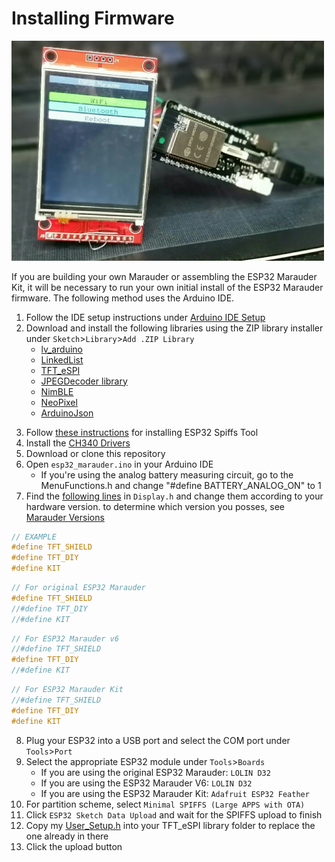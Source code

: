 # Installing Firmware

<p align="left">
  <img alt="ESP32 WROOM-32U" src="https://github.com/justcallmekoko/ESP32Marauder/blob/master/pictures/diy.png?raw=true" width="500">
</p>

If you are building your own Marauder or assembling the ESP32 Marauder Kit, it will be necessary to run your own initial install of the ESP32 Marauder firmware. The following method uses the Arduino IDE. 

1. Follow the IDE setup instructions under [Arduino IDE Setup](arduino-ide-setup)
2. Download and install the following libraries using the ZIP library installer under `Sketch`>`Library`>`Add .ZIP Library`
    - [lv_arduino](https://github.com/lvgl/lv_arduino)
    - [LinkedList](https://github.com/ivanseidel/LinkedList)
    - [TFT_eSPI](https://github.com/justcallmekoko/TFT_eSPI)
    - [JPEGDecoder library](https://github.com/Bodmer/JPEGDecoder)
    - [NimBLE](https://github.com/h2zero/NimBLE-Arduino)
    - [NeoPixel](https://github.com/adafruit/Adafruit_NeoPixel)
    - [ArduinoJson](https://github.com/bblanchon/ArduinoJson/releases/tag/v6.18.2)
<!---6. Install Bodmer's [TFT_eSPI](https://github.com/Bodmer/TFT_eSPI) library in your Arduino IDE--->
3. Follow [these instructions](https://github.com/me-no-dev/arduino-esp32fs-plugin) for installing ESP32 Spiffs Tool
4. Install the [CH340 Drivers](https://github.com/justcallmekoko/ESP32Marauder/blob/master/Drivers/CH34x_Install_Windows_v3_4.EXE)
5. Download or clone this repository
6. Open `esp32_marauder.ino` in your Arduino IDE
    - If you're using the analog battery measuring circuit, go to the MenuFunctions.h and change "#define BATTERY_ANALOG_ON" to 1
7. Find the [following lines](https://github.com/justcallmekoko/ESP32Marauder/blob/master/esp32_marauder/Display.h#L49) in `Display.h` and change them according to your hardware version. to determine which version you posses, see [Marauder Versions](marauder-versions) 
```C++
// EXAMPLE
#define TFT_SHIELD
#define TFT_DIY
#define KIT
```
```C++
// For original ESP32 Marauder
#define TFT_SHIELD
//#define TFT_DIY
//#define KIT
```
```C++
// For ESP32 Marauder v6
//#define TFT_SHIELD
#define TFT_DIY
//#define KIT
```
```C++
// For ESP32 Marauder Kit
//#define TFT_SHIELD
#define TFT_DIY
#define KIT
```

8. Plug your ESP32 into a USB port and select the COM port under `Tools`>`Port`
9. Select the appropriate ESP32 module under `Tools`>`Boards`
    - If you are using the original ESP32 Marauder: `LOLIN D32`
    - If you are using the ESP32 Marauder V6: `LOLIN D32`
    - If you are using the ESP32 Marauder Kit: `Adafruit ESP32 Feather`
10. For partition scheme, select `Minimal SPIFFS (Large APPS with OTA)`
11. Click `ESP32 Sketch Data Upload` and wait for the SPIFFS upload to finish
12. Copy my [User_Setup.h](https://github.com/justcallmekoko/ESP32Marauder/blob/master/User_Setup.h) into your TFT_eSPI library folder to replace the one already in there
13. Click the upload button